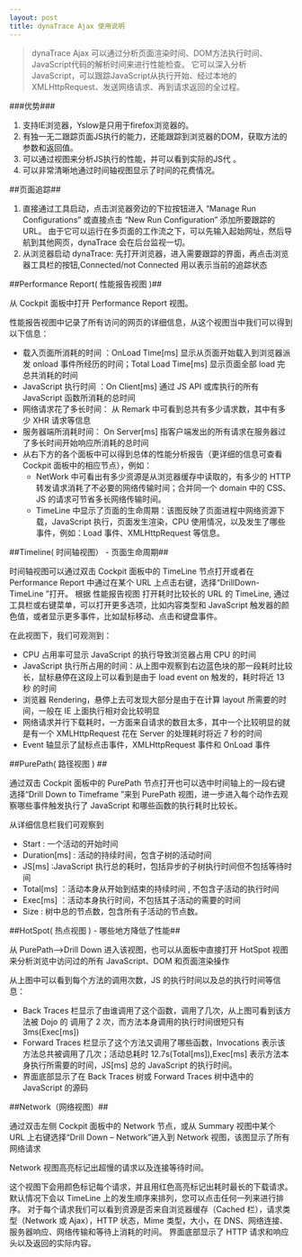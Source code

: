 ```yaml
---
layout: post
title: dynaTrace Ajax 使用说明
---
```


> dynaTrace Ajax 可以通过分析页面渲染时间、DOM方法执行时间、 JavaScript代码的解析时间来进行性能检查。
它可以深入分析JavaScript，可以跟踪JavaScript从执行开始、经过本地的XMLHttpRequest、发送网络请求、再到请求返回的全过程。

###优势###

1. 支持IE浏览器，Yslow是只用于firefox浏览器的。
2. 有独一无二跟踪页面JS执行的能力，还能跟踪到浏览器的DOM，获取方法的参数和返回值。
3. 可以通过视图来分析JS执行的性能，并可以看到实际的JS代	。
4. 可以非常清晰地通过时间轴视图显示了时间的花费情况。

##页面追踪##

1. 直接通过工具启动，点击浏览器旁边的下拉按钮进入 “Manage Run Configurations” 或直接点击 “New Run Configuration” 添加所要跟踪的URL。
由于它可以运行在多页面的工作流之下，可以先输入起始网址，然后导航到其他网页，dynaTrace 会在后台监视一切。 
2. 从浏览器启动 dynaTrace: 先打开浏览器，进入需要跟踪的界面，再点击浏览器工具栏的按钮,Connected/not Connected 用以表示当前的追踪状态

##Performance Report( 性能报告视图 )##

从 Cockpit 面板中打开 Performance Report 视图。

性能报告视图中记录了所有访问的网页的详细信息，从这个视图当中我们可以得到以下信息：

+ 载入页面所消耗的时间 ：OnLoad Time[ms] 显示从页面开始载入到浏览器派发 onload 事件所经历的时间；Total Load Time[ms] 显示页面全部 load 完总共消耗的时间
+ JavaScript 执行时间 ：On Client[ms] 通过 JS API 或库执行的所有 JavaScript 函数所消耗的总时间
+ 网络请求花了多长时间： 从 Remark 中可看到总共有多少请求数，其中有多少 XHR 请求等信息
+ 服务器端所消耗时间： On Server[ms] 指客户端发出的所有请求在服务器过了多长时间开始响应所消耗的总时间
+ 从右下方的各个面板中可以得到总体的性能分析报告（更详细的信息可查看 Cockpit 面板中的相应节点），例如：  
  + NetWork 中可看出有多少资源是从浏览器缓存中读取的，有多少的 HTTP 转发请求消耗了不必要的网络传输时间；合并同一个 domain 中的 CSS、JS 的请求可节省多长网络传输时间。  
  + TimeLine 中显示了页面的生命周期：该图反映了页面进程中网络资源下载，JavaScript 执行，页面发生渲染，CPU 使用情况，以及发生了哪些事件，例如：Load 事件、XMLHttpRequest 等信息。


##Timeline( 时间轴视图） - 页面生命周期##

时间轴视图可以通过双击 Cockpit 面板中的 TimeLine 节点打开或者在 Performance Report 中通过在某个 URL 上点击右键，选择“DrillDown-TimeLine ”打开。
根据 性能报告视图 打开耗时比较长的 URL 的 TimeLine, 通过工具栏或右键菜单，可以打开更多选项，比如内容类型和 JavaScript 触发器的颜色值，或者显示更多事件，比如鼠标移动、点击和键盘事件。

在此视图下，我们可观测到：

+ CPU 占用率可显示 JavaScript 的执行导致浏览器占用 CPU 的时间
+ JavaScript 执行所占用的时间：从上图中观察到右边蓝色块的那一段耗时比较长，鼠标悬停在这段上可以看到是由于 load event on 触发的，耗时将近 13 秒 的时间
+ 浏览器 Rendering，悬停上去可发现大部分是由于在计算 layout 所需要的时间，一般在 IE 上面执行相对会比较明显
+ 网络请求并行下载耗时，一方面来自请求的数目太多，其中一个比较明显的就是有一个 XMLHttpRequest 花在 Server 的处理耗时将近 7 秒的时间
+ Event 轴显示了鼠标点击事件，XMLHttpRequest 事件和 OnLoad 事件

##PurePath( 路径视图 ) ##

通过双击 Cockpit 面板中的 PurePath 节点打开也可以选中时间轴上的一段右键选择“Drill Down to Timeframe ”来到 PurePath 视图，进一步进入每个动作去观察哪些事件触发执行了 JavaScript 和哪些函数的执行耗时比较长。

从详细信息栏我们可观察到

+ Start : 一个活动的开始时间
+ Duration[ms] : 活动的持续时间，包含子树的活动时间
+ JS[ms] :JavaScript 执行总的耗时，包括异步的子树执行时间但不包括等待时间
+ Total[ms] ：活动本身从开始到结束的持续时间 , 不包含子活动的执行时间
+ Exec[ms] ：活动本身执行时间，不包括其子活动的需要的时间
+ Size : 树中总的节点数，包含所有子活动的节点数。

##HotSpot( 热点视图 ) - 哪些地方降低了性能##

从 PurePath-->Drill Down 进入该视图，也可以从面板中直接打开 HotSpot 视图来分析浏览中访问过的所有 JavaScript、DOM 和页面渲染操作

从上图中可以看到每个方法的调用次数，JS 的执行时间以及总的执行时间等信息：

+ Back Traces 栏显示了由谁调用了这个函数，调用了几次，从上图可看到该方法被 Dojo 的 <return-closure> 调用了 2 次，而方法本身调用的执行时间很短只有 3ms(Exec[ms])
+ Forward Traces 栏显示了这个方法又调用了哪些函数，Invocations 表示该方法总共被调用了几次；活动总耗时 12.7s(Total[ms]),Exec[ms] 表示方法本身执行所需要的时间，JS[ms] 总的 JavaScript 的执行时间。
+ 界面底部显示了在 Back Traces 树或 Forward Traces 树中选中的 JavaScript 的源码

##Network（网络视图）##

通过双击左侧 Cockpit 面板中的 Network 节点，或从 Summary 视图中某个 URL 上右键选择“Drill Down – Network”进入到 Network 视图，该图显示了所有网络请求

Network 视图高亮标记出超慢的请求以及连接等待时间。

这个视图下会用颜色标记每个请求，并且用红色高亮标记出耗时最长的下载请求。
默认情况下会以 TimeLine 上的发生顺序来排列，您可以点击任何一列来进行排序。
对于每个请求我们可以看到资源是否来自浏览器缓存（Cached 栏），请求类型（Network 或 Ajax），HTTP 状态，Mime 类型，大小，在 DNS、网络连接、服务器响应、网络传输和等待上消耗的时间。
界面底部显示了 HTTP 请求和响应头以及返回的实际内容。


